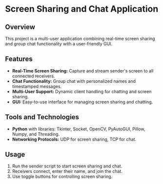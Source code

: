 # Screen Sharing and Chat Application

## Overview
This project is a multi-user application combining real-time screen sharing and group chat functionality with a user-friendly GUI.

## Features
- **Real-Time Screen Sharing:** Capture and stream sender's screen to all connected receivers.
- **Chat Functionality:** Group chat with personalized names and timestamped messages.
- **Multi-User Support:** Dynamic client handling for chatting and screen sharing.
- **GUI:** Easy-to-use interface for managing screen sharing and chatting.

## Tools and Technologies
- **Python** with libraries: Tkinter, Socket, OpenCV, PyAutoGUI, Pillow, Numpy, and Threading.
- **Networking Protocols:** UDP for screen sharing, TCP for chat.

## Usage
1. Run the sender script to start screen sharing and chat.
2. Receivers connect, enter their name, and join the chat.
3. Use toggle buttons for controlling screen sharing.
